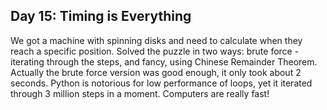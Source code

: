 ## Day 15: Timing is Everything

We got a machine with spinning disks and need to calculate when they reach
a specific position. Solved the puzzle in two ways: brute force - iterating
through the steps, and fancy, using Chinese Remainder Theorem. Actually the
brute force version was good enough, it only took about 2 seconds.
Python is notorious for low performance of loops, yet it iterated through
3 million steps in a moment. Computers are really fast!


